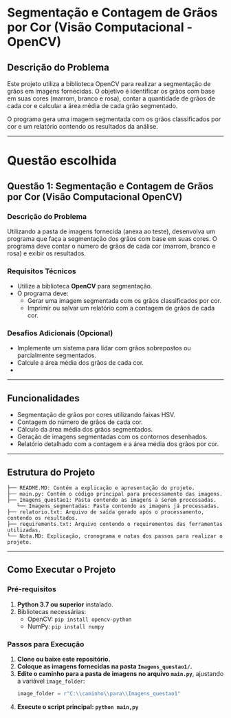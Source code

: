 # Segmentação e Contagem de Grãos por Cor (Visão Computacional - OpenCV)

## Descrição do Problema
Este projeto utiliza a biblioteca OpenCV para realizar a segmentação de grãos em imagens fornecidas. O objetivo é identificar os grãos com base em suas cores (marrom, branco e rosa), contar a quantidade de grãos de cada cor e calcular a área média de cada grão segmentado.  

O programa gera uma imagem segmentada com os grãos classificados por cor e um relatório contendo os resultados da análise.  

---
# Questão escolhida

## Questão 1: Segmentação e Contagem de Grãos por Cor (Visão Computacional OpenCV)

### Descrição do Problema
Utilizando a pasta de imagens fornecida (anexa ao teste), desenvolva um programa que faça a segmentação dos grãos com base em suas cores. O programa deve contar o número de grãos de cada cor (marrom, branco e rosa) e exibir os resultados.

### Requisitos Técnicos
- Utilize a biblioteca **OpenCV** para segmentação.
- O programa deve:
  - Gerar uma imagem segmentada com os grãos classificados por cor.
  - Imprimir ou salvar um relatório com a contagem de grãos de cada cor.

### Desafios Adicionais (Opcional)
- Implemente um sistema para lidar com grãos sobrepostos ou parcialmente segmentados.
- Calcule a área média dos grãos de cada cor.
- 
---

## Funcionalidades
- Segmentação de grãos por cores utilizando faixas HSV.
- Contagem do número de grãos de cada cor.
- Cálculo da área média dos grãos segmentados.
- Geração de imagens segmentadas com os contornos desenhados.
- Relatório detalhado com a contagem e a área média dos grãos por cor.  

---
## Estrutura do Projeto

```
├── README.MD: Contém a explicação e apresentação do projeto.
├── main.py: Contém o código principal para processamento das imagens.
├── Imagens_questao1: Pasta contendo as imagens a serem processadas.
   └── Imagens_segmentadas: Pasta contendo as imagens já processadas.
├── relatorio.txt: Arquivo de saída gerado após o processamento, contendo os resultados.  
├── requirements.txt: Arquivo contendo o requirementos das ferramentas utilizadas.  
└── Nota.MD: Explicação, cronograma e notas dos passos para realizar o projeto.
```
---

## Como Executar o Projeto
### Pré-requisitos
1. **Python 3.7 ou superior** instalado.
2. Bibliotecas necessárias:
   - OpenCV: `pip install opencv-python`
   - NumPy: `pip install numpy`

### Passos para Execução
1. **Clone ou baixe este repositório.**
2. **Coloque as imagens fornecidas na pasta `Imagens_questao1/`.**
3. **Edite o caminho para a pasta de imagens no arquivo `main.py`**, ajustando a variável `image_folder`:
   ```python
   image_folder = r"C:\\caminho\\para\\Imagens_questao1"
4. **Execute o script principal: `python main,py`**

